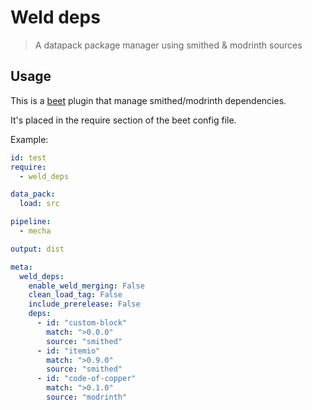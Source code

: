 # Weld deps

> A datapack package manager using smithed & modrinth sources


## Usage

This is a [beet](https://mcbeet.dev/) plugin that manage smithed/modrinth dependencies.

It's placed in the require section of the beet config file. 

Example:

```yaml
id: test
require:
  - weld_deps

data_pack:
  load: src

pipeline:
  - mecha

output: dist

meta:
  weld_deps:
    enable_weld_merging: False
    clean_load_tag: False
    include_prerelease: False
    deps:
      - id: "custom-block"
        match: ">0.0.0"
        source: "smithed"
      - id: "itemio"
        match: ">0.9.0"
        source: "smithed"
      - id: "code-of-copper"
        match: ">0.1.0"
        source: "modrinth"
```
